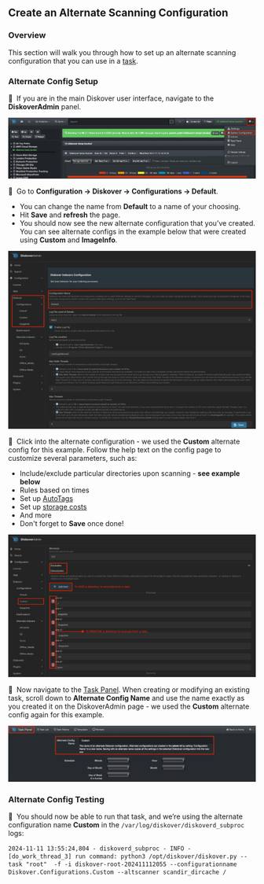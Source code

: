 <p id="create_alt_config"></p>

## Create an Alternate Scanning Configuration

### Overview

This section will walk you through how to set up an alternate scanning configuration that you can use in a [task](#create_index_task).

### Alternate Config Setup

🔴 &nbsp;If you are in the main Diskover user interface, navigate to the **DiskoverAdmin** panel.

<img src="images/diskoveradmin_panel_from_ui.png" width="">

🔴 &nbsp;Go to **Configuration → Diskover → Configurations → Default**. 

- You can change the name from **Default** to a name of your choosing.
- Hit **Save** and **refresh** the page.
- You should now see the new alternate configuration that you’ve created. You can see alternate configs in the example below that were created using **Custom** and **ImageInfo**.

<img src="images/alt_configs_example.png" width="">

🔴 &nbsp;Click into the alternate configuration - we used the **Custom** alternate config for this example. Follow the help text on the config page to customize several parameters, such as:

- Include/exclude particular directories upon scanning - **see example below**
- Rules based on times
- Set up [AutoTags](#autotag)
- Set up [storage costs](#analytics_costs)
- And more
- Don't forget to **Save** once done!

<img src="images/alt_config_sample.png" width="">

🔴 &nbsp;Now navigate to the [Task Panel](#create_index_task). When creating or modifying an existing task, scroll down to **Alternate Config Name** and use the name exactly as you created it on the DiskoverAdmin page - we used the **Custom** alternate config again for this example.

<img src="images/task_panel_alt_config.png" width="">

### Alternate Config Testing

🔴 &nbsp;You should now be able to run that task, and we’re using the alternate configuration name **Custom** in the `/var/log/diskover/diskoverd_subproc` logs:

```
2024-11-11 13:55:24,804 - diskoverd_subproc - INFO - [do_work_thread_3] run command: python3 /opt/diskover/diskover.py --task "root"  -f -i diskover-root-202411112055 --configurationname Diskover.Configurations.Custom --altscanner scandir_dircache /
```
